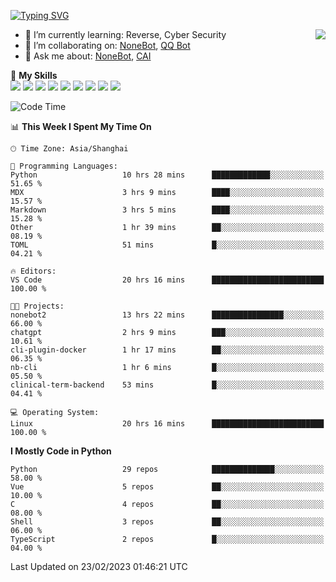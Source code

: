 [![Typing SVG](https://readme-typing-svg.herokuapp.com?size=25&duration=2500&color=8C43EA&vCenter=true&width=200&height=40&lines=Hi+there+%F0%9F%91%8B%F0%9F%8F%BB;I'm+yanyongyu)](https://git.io/typing-svg)

<a href="#">
  <img align="right" src="https://github-readme-stats.vercel.app/api?username=yanyongyu&count_private=true&show_icons=true&bg_color=15,f2f7fd,E0EAFC" />
</a>

- 🌱 I’m currently learning: Reverse, Cyber Security
- 👯 I’m collaborating on: [NoneBot](https://github.com/nonebot), [QQ Bot](https://github.com/Mrs4s/go-cqhttp)
- 💬 Ask me about: [NoneBot](https://github.com/nonebot), [CAI](https://github.com/cscs181/CAI)

🌟 **My Skills**  
![](https://img.shields.io/badge/-Python-3e74a2?style=flat-square&logo=Python&logoColor=fff)
![](https://img.shields.io/badge/-Node.js-339933?style=flat-square&logo=Node.js&logoColor=fff)
![](https://img.shields.io/badge/-Vue-4fc08d?style=flat-square&logo=Vue.js&logoColor=fff)
![](https://img.shields.io/badge/-React-2d98ce?style=flat-square&logo=React&logoColor=fff)
![](https://img.shields.io/badge/-Docker-2496ED?style=flat-square&logo=Docker&logoColor=fff)
![](https://img.shields.io/badge/-Linux-000000?style=flat-square&logo=Linux&logoColor=fff)
![](https://img.shields.io/badge/-MySQL-4479A1?style=flat-square&logo=MySQL&logoColor=fff)
![](https://img.shields.io/badge/-Redis-DC382D?style=flat-square&logo=Redis&logoColor=fff)
![](https://img.shields.io/badge/-MongoDB-47A248?style=flat-square&logo=MongoDB&logoColor=fff)

<!--START_SECTION:waka-->
![Code Time](http://img.shields.io/badge/Code%20Time-3%2C821%20hrs%2017%20mins-blue)

📊 **This Week I Spent My Time On** 

```text
🕑︎ Time Zone: Asia/Shanghai

💬 Programming Languages: 
Python                   10 hrs 28 mins      █████████████░░░░░░░░░░░░   51.65 % 
MDX                      3 hrs 9 mins        ████░░░░░░░░░░░░░░░░░░░░░   15.57 % 
Markdown                 3 hrs 5 mins        ████░░░░░░░░░░░░░░░░░░░░░   15.28 % 
Other                    1 hr 39 mins        ██░░░░░░░░░░░░░░░░░░░░░░░   08.19 % 
TOML                     51 mins             █░░░░░░░░░░░░░░░░░░░░░░░░   04.21 % 

🔥 Editors: 
VS Code                  20 hrs 16 mins      █████████████████████████   100.00 % 

🐱‍💻 Projects: 
nonebot2                 13 hrs 22 mins      ████████████████░░░░░░░░░   66.00 % 
chatgpt                  2 hrs 9 mins        ███░░░░░░░░░░░░░░░░░░░░░░   10.61 % 
cli-plugin-docker        1 hr 17 mins        ██░░░░░░░░░░░░░░░░░░░░░░░   06.35 % 
nb-cli                   1 hr 6 mins         █░░░░░░░░░░░░░░░░░░░░░░░░   05.50 % 
clinical-term-backend    53 mins             █░░░░░░░░░░░░░░░░░░░░░░░░   04.41 % 

💻 Operating System: 
Linux                    20 hrs 16 mins      █████████████████████████   100.00 % 
```

**I Mostly Code in Python** 

```text
Python                   29 repos            ██████████████░░░░░░░░░░░   58.00 % 
Vue                      5 repos             ██░░░░░░░░░░░░░░░░░░░░░░░   10.00 % 
C                        4 repos             ██░░░░░░░░░░░░░░░░░░░░░░░   08.00 % 
Shell                    3 repos             ██░░░░░░░░░░░░░░░░░░░░░░░   06.00 % 
TypeScript               2 repos             █░░░░░░░░░░░░░░░░░░░░░░░░   04.00 % 
```




 Last Updated on 23/02/2023 01:46:21 UTC
<!--END_SECTION:waka-->
